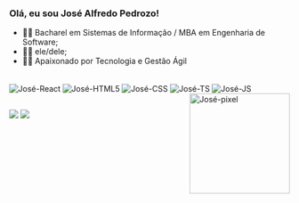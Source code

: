 ### Olá, eu sou José Alfredo Pedrozo!

- 🐱‍💻 Bacharel em Sistemas de Informação / MBA em Engenharia de Software;
- 🐱‍👤 ele/dele;
- 🐱‍🚀 Apaixonado por Tecnologia e Gestão Ágil


<!-- <a href="https://github.com/JosePedrozo/github-readme-stats">
 <img align="center" src="https://github-readme-stats.vercel.app/api?username=JosePedrozo&show_icons=true&theme=radical&include_all_commits=true" />
 <img align="center" src="https://github-readme-stats.vercel.app/api/top-langs/?username=JosePedrozo&layout=compact&theme=radical" />
</a> -->

<div style="display: inline_block"><br>
  <img align="center" alt="José-React" src="https://img.shields.io/badge/-ReactJs-61DAFB?logo=react&logoColor=white&style=for-the-badge" />
  <img align="center" alt="José-HTML5" src="https://img.shields.io/badge/HTML5-E34F26?style=for-the-badge&logo=html5&logoColor=white" />
  <img align="center" alt="José-CSS" src="https://img.shields.io/badge/CSS-239120?&style=for-the-badge&logo=css3&logoColor=white" />
  <img align="center" alt="José-TS" src="https://img.shields.io/badge/CSS-239120?&style=for-the-badge&logo=css3&logoColor=white" />
  <img align="center" alt="José-JS" src="https://shields.io/badge/JavaScript-F7DF1E?logo=JavaScript&logoColor=000&style=flat-square" />
  <img align="right" alt="José-pixel" height="180" width="180" src="https://cdn.discordapp.com/attachments/781335367595982903/888220839718309888/animate.gif" />
</div>

##
 
 <div>
  <a href="https://nightlarva.itch.io" target="_blank"><img src="https://img.shields.io/badge/Itch.io-FA5C5C?style=for-the-badge&logo=itch.io&logoColor=white" target="_blank"></a>
  <a href="https://www.linkedin.com/in/josealfredoo/" target="_blank"><img src="https://img.shields.io/badge/LinkedIn-0077B5?style=for-the-badge&logo=linkedin&logoColor=white" target="_blank"></a>
  
 </div>
      
  
